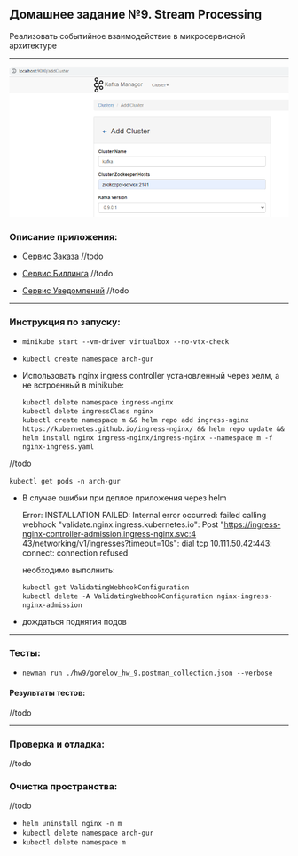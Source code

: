 ## Домашнее задание №9. Stream Processing

Реализовать событийное взаимодействие в микросервисной архитектуре

---
![img.png](img.png)

### Описание приложения:
- [Сервис Заказа](https://github.com/GUR-ok/arch-order)
  //todo
  
- [Сервис Биллинга](https://github.com/GUR-ok/arch-billing)
  //todo

- [Сервис Уведомлений](https://github.com/GUR-ok/arch-notification)
  //todo
  
---

### Инструкция по запуску:
- `minikube start --vm-driver virtualbox --no-vtx-check`
- `kubectl create namespace arch-gur`
- Использовать nginx ingress controller установленный через хелм, а не встроенный в minikube:

  ```
  kubectl delete namespace ingress-nginx
  kubectl delete ingressClass nginx
  kubectl create namespace m && helm repo add ingress-nginx https://kubernetes.github.io/ingress-nginx/ && helm repo update && helm install nginx ingress-nginx/ingress-nginx --namespace m -f nginx-ingress.yaml
  ```

//todo

  `kubectl get pods -n arch-gur`
- В случае ошибки при деплое приложения через helm

  Error: INSTALLATION FAILED: Internal error occurred: failed calling webhook "validate.nginx.ingress.kubernetes.io": Post "https://ingress-nginx-controller-admission.ingress-nginx.svc:4
  43/networking/v1/ingresses?timeout=10s": dial tcp 10.111.50.42:443: connect: connection refused

  необходимо выполнить:
    ```
    kubectl get ValidatingWebhookConfiguration
    kubectl delete -A ValidatingWebhookConfiguration nginx-ingress-nginx-admission
    ```  
- дождаться поднятия подов

---

### Тесты:

- `newman run ./hw9/gorelov_hw_9.postman_collection.json --verbose`

#### Результаты тестов:

//todo

---

### Проверка и отладка:

//todo
   
### Очистка пространства:

//todo
- `helm uninstall nginx -n m`
- `kubectl delete namespace arch-gur`
- `kubectl delete namespace m`